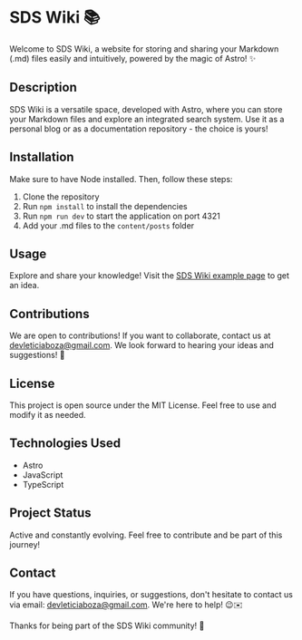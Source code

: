 # SDS Wiki 📚

Welcome to SDS Wiki, a website for storing and sharing your Markdown (.md) files easily and intuitively, powered by the magic of Astro! ✨

## Description

SDS Wiki is a versatile space, developed with Astro, where you can store your Markdown files and explore an integrated search system. Use it as a personal blog or as a documentation repository - the choice is yours!

## Installation

Make sure to have Node installed. Then, follow these steps:

1. Clone the repository
2. Run `npm install` to install the dependencies
3. Run `npm run dev` to start the application on port 4321
4. Add your .md files to the `content/posts` folder

## Usage

Explore and share your knowledge! Visit the [SDS Wiki example page](https://site-renato.vercel.app/) to get an idea.

## Contributions

We are open to contributions! If you want to collaborate, contact us at devleticiaboza@gmail.com. We look forward to hearing your ideas and suggestions! 🚀

## License

This project is open source under the MIT License. Feel free to use and modify it as needed.

## Technologies Used

- Astro
- JavaScript
- TypeScript

## Project Status

Active and constantly evolving. Feel free to contribute and be part of this journey!

## Contact

If you have questions, inquiries, or suggestions, don't hesitate to contact us via email: devleticiaboza@gmail.com. We're here to help! 😉✉️

Thanks for being part of the SDS Wiki community! 🌟
